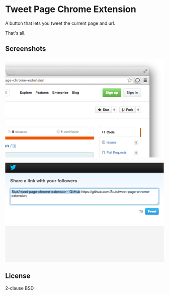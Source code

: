 # Tweet Page Chrome Extension

A button that lets you tweet the current page and url.

That's all.

## Screenshots

![Toolbar button](resources/screenshot1.png)

![Twitter share page](resources/screenshot2.png)

## License

2-clause BSD
